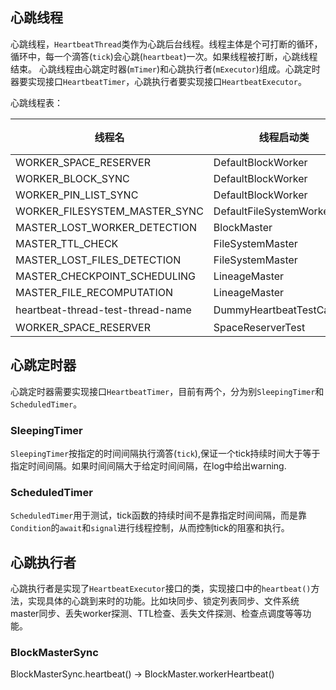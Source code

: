 <!--
---
title: alluxio heartbeat分析

date: 2017-01-17 19:46:28

tags: [技术学习,bigdata,alluxio]

categories: 技术学习

keywords: 技术学习,bigdata,alluxio

description: alluxio heartbeat分析

---
-->
## 心跳线程

心跳线程，`HeartbeatThread`类作为心跳后台线程。线程主体是个可打断的循环，循环中，每一个滴答(`tick`)会心跳(`heartbeat`)一次。如果线程被打断，心跳线程结束。
心跳线程由心跳定时器(`mTimer`)和心跳执行者(`mExecutor`)组成。心跳定时器要实现接口`HeartbeatTimer`，心跳执行者要实现接口`HeartbeatExecutor`。

心跳线程表：

|线程名                            |线程启动类                 |心跳定时器    |心跳执行者                            |默认时间间隔(ms)|
|---------------------------------|--------------------------|-------------|------------------------------------|--------------|
|WORKER_SPACE_RESERVER            |DefaultBlockWorker        |SleepingTimer|SpaceReserver                       |1000          |
|WORKER_BLOCK_SYNC                |DefaultBlockWorker        |SleepingTimer|BlockMasterSync                     |1000          |
|WORKER_PIN_LIST_SYNC             |DefaultBlockWorker        |SleepingTimer|PinListSync                         |1000          |
|WORKER_FILESYSTEM_MASTER_SYNC    |DefaultFileSystemWorker   |SleepingTimer|FileWorkerMasterSyncExecutor        |1000          |
|MASTER_LOST_WORKER_DETECTION     |BlockMaster               |SleepingTimer|LostWorkerDetectionHeartbeatExecutor|1000          |
|MASTER_TTL_CHECK                 |FileSystemMaster          |SleepingTimer|MasterInodeTtlCheckExecutor         |3600000       |
|MASTER_LOST_FILES_DETECTION      |FileSystemMaster          |SleepingTimer|LostFilesDetectionHeartbeatExecutor |1000          |
|MASTER_CHECKPOINT_SCHEDULING     |LineageMaster             |SleepingTimer|CheckpointSchedulingExecutor        |300000        |
|MASTER_FILE_RECOMPUTATION        |LineageMaster             |SleepingTimer|CheckpointSchedulingExecutor        |300000        |
|heartbeat-thread-test-thread-name|DummyHeartbeatTestCallable|ScheduledTimer|DummyHeartbeatExecutor             |调度 |
|WORKER_SPACE_RESERVER            |SpaceReserverTest         |SleepingTimer|SpaceReserver                       |0 |


## 心跳定时器

心跳定时器需要实现接口`HeartbeatTimer`，目前有两个，分为别`SleepingTimer`和`ScheduledTimer`。

### SleepingTimer

`SleepingTimer`按指定的时间间隔执行滴答(`tick`),保证一个tick持续时间大于等于指定时间间隔。如果时间间隔大于给定时间间隔，在log中给出warning.

### ScheduledTimer

`ScheduledTimer`用于测试，tick函数的持续时间不是靠指定时间间隔，而是靠`Condition`的`await`和`signal`进行线程控制，从而控制tick的阻塞和执行。

## 心跳执行者

心跳执行者是实现了`HeartbeatExecutor`接口的类，实现接口中的`heartbeat()`方法，实现具体的心跳到来时的功能。比如块同步、锁定列表同步、文件系统master同步、丢失worker探测、TTL检查、丢失文件探测、检查点调度等等功能。

### BlockMasterSync

BlockMasterSync.heartbeat() -> BlockMaster.workerHeartbeat()

